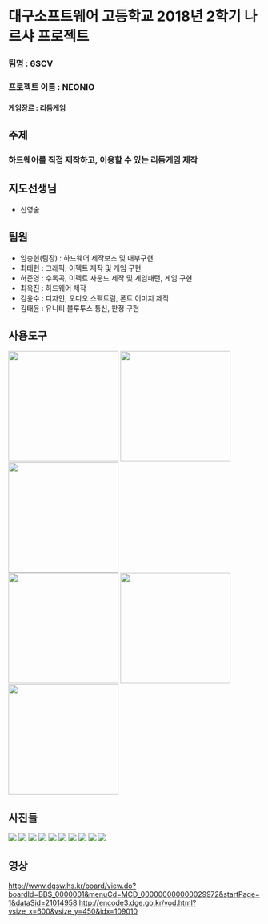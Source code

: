 <h1>대구소프트웨어 고등학교 2018년 2학기 나르샤 프로젝트</h1>

### 팀명 : 6SCV 
### 프로젝트 이름 : NEONIO
#### 게임장르 : 리듬게임<br>
## 주제
### 하드웨어를 직접 제작하고, 이용할 수 있는 리듬게임 제작

## 지도선생님
<ul>
  <li>신영술</li>
  </ul>

## 팀원
<ul>
  <li>임승현(팀장) : 하드웨어 제작보조 및 내부구현</li>
  <li>최태현 : 그래픽, 이펙트 제작 및 게임 구현</li>
  <li>허준영 : 수록곡, 이펙트 사운드 제작 및 게임패턴, 게임 구현</li>
  <li>최욱진 : 하드웨어 제작</li>
  <li>김윤수 : 디자인, 오디오 스펙트럼, 폰트 이미지 제작</li>
  <li>김태윤 : 유니티 블루투스 통신, 판정 구현</li>
</ul>

## 사용도구
<div>
  <img width="220" hight="220" src="https://github.com/NameLoki/Narsha1_2/blob/master/image/vs_logo.png">
  <img width="220" hight="220"  src="https://github.com/NameLoki/Narsha1_2/blob/master/image/vscode_logo.png">
  <img width="220" hight="220"  src="https://github.com/NameLoki/Narsha1_2/blob/master/image/arduino_logo.jpg">
 </div>
 <div>
  <img width="220" hight="220"  src="https://github.com/NameLoki/Narsha1_2/blob/master/image/dev_logo.jpg">
  <img width="220" hight="220"  src="https://github.com/NameLoki/Narsha1_2/blob/master/image/unity_logo.png">
  <img width="220" hight="220"  src="https://github.com/NameLoki/Narsha1_2/blob/master/image/fl_logo.jpg">
  </div>

## 사진들
<tabel width="400">
  <thead>
    <tr>
        <img src="https://github.com/NameLoki/Narsha1_2/blob/master/image/%ED%95%98%EB%93%9C%EC%9B%A8%EC%96%B4%EC%82%AC%EC%A7%84.png">
        <img src="https://github.com/NameLoki/Narsha1_2/blob/master/image/E1.PNG">
        <img src="https://github.com/NameLoki/Narsha1_2/blob/master/image/H2.PNG">
        <img src="https://github.com/NameLoki/Narsha1_2/blob/master/image/E3.PNG">
        <img src="https://github.com/NameLoki/Narsha1_2/blob/master/image/H4.PNG">
        <img src="https://github.com/NameLoki/Narsha1_2/blob/master/image/E5.PNG">
        <img src="https://github.com/NameLoki/Narsha1_2/blob/master/image/H6.PNG">
        <img src="https://github.com/NameLoki/Narsha1_2/blob/master/image/Playing.PNG">
        <img src="https://github.com/NameLoki/Narsha1_2/blob/master/image/Result.png">
        <img src="https://github.com/NameLoki/Narsha1_2/blob/master/image/swing.png">
      <tr>
    </thead>
  <tbody>
  </tbody>
  </tabel>

## 영상
http://www.dgsw.hs.kr/board/view.do?boardId=BBS_0000001&menuCd=MCD_000000000000029972&startPage=1&dataSid=21014958
http://encode3.dge.go.kr/vod.html?vsize_x=600&vsize_y=450&idx=109010
